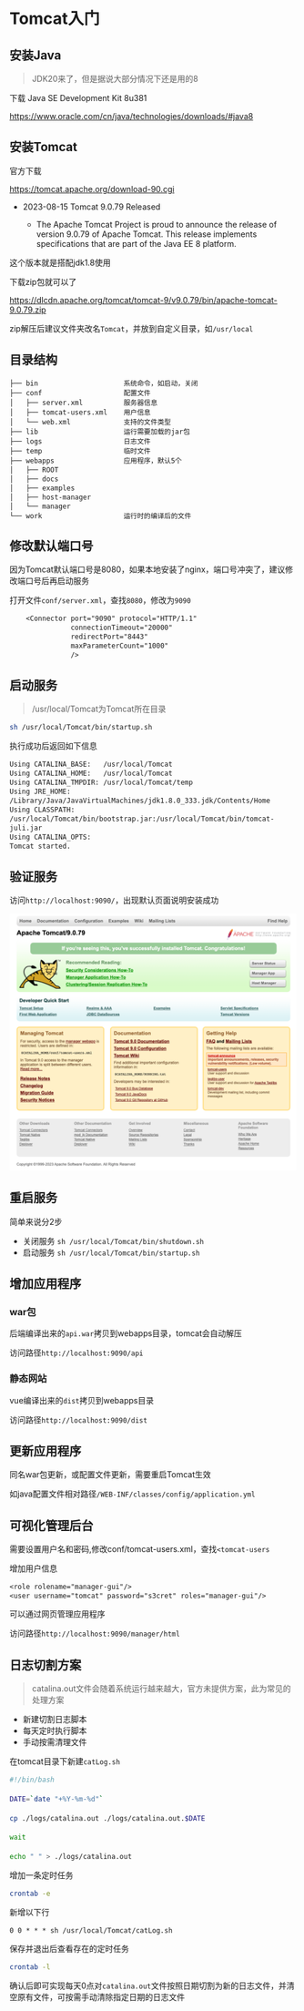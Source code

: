 # Tomcat入门

## 安装Java

> JDK20来了，但是据说大部分情况下还是用的8

下载 Java SE Development Kit 8u381

https://www.oracle.com/cn/java/technologies/downloads/#java8

## 安装Tomcat

官方下载

https://tomcat.apache.org/download-90.cgi

- 2023-08-15 Tomcat 9.0.79 Released

  - The Apache Tomcat Project is proud to announce the release of version 9.0.79 of Apache Tomcat. This release implements specifications that are part of the Java EE 8 platform.

这个版本就是搭配jdk1.8使用

下载zip包就可以了

https://dlcdn.apache.org/tomcat/tomcat-9/v9.0.79/bin/apache-tomcat-9.0.79.zip

zip解压后建议文件夹改名`Tomcat`，并放到自定义目录，如`/usr/local`

## 目录结构

```
├── bin                     系统命令，如启动，关闭
├── conf                    配置文件
│   ├── server.xml          服务器信息
│   ├── tomcat-users.xml    用户信息
│   └── web.xml             支持的文件类型
├── lib                     运行需要加载的jar包
├── logs                    日志文件
├── temp                    临时文件
├── webapps                 应用程序，默认5个
│   ├── ROOT
│   ├── docs
│   ├── examples
│   ├── host-manager
│   └── manager
└── work                    运行时的编译后的文件
```

## 修改默认端口号

因为Tomcat默认端口号是8080，如果本地安装了nginx，端口号冲突了，建议修改端口号后再启动服务

打开文件`conf/server.xml`，查找`8080`，修改为`9090`

```
    <Connector port="9090" protocol="HTTP/1.1"
               connectionTimeout="20000"
               redirectPort="8443"
               maxParameterCount="1000"
               />
```

## 启动服务

> /usr/local/Tomcat为Tomcat所在目录

```bash
sh /usr/local/Tomcat/bin/startup.sh
```

执行成功后返回如下信息

```
Using CATALINA_BASE:   /usr/local/Tomcat
Using CATALINA_HOME:   /usr/local/Tomcat
Using CATALINA_TMPDIR: /usr/local/Tomcat/temp
Using JRE_HOME:        /Library/Java/JavaVirtualMachines/jdk1.8.0_333.jdk/Contents/Home
Using CLASSPATH:       /usr/local/Tomcat/bin/bootstrap.jar:/usr/local/Tomcat/bin/tomcat-juli.jar
Using CATALINA_OPTS:
Tomcat started.
```

## 验证服务

访问`http://localhost:9090/`，出现默认页面说明安装成功

![安装成功](./tomcat.png)

## 重启服务

简单来说分2步

- 关闭服务 `sh /usr/local/Tomcat/bin/shutdown.sh`
- 启动服务 `sh /usr/local/Tomcat/bin/startup.sh`

## 增加应用程序

### war包

后端编译出来的`api.war`拷贝到webapps目录，tomcat会自动解压

访问路径`http://localhost:9090/api`

### 静态网站

vue编译出来的`dist`拷贝到webapps目录

访问路径`http://localhost:9090/dist`

## 更新应用程序

同名war包更新，或配置文件更新，需要重启Tomcat生效

如java配置文件相对路径`/WEB-INF/classes/config/application.yml`

## 可视化管理后台

需要设置用户名和密码,修改conf/tomcat-users.xml，查找`<tomcat-users`

增加用户信息

```
<role rolename="manager-gui"/>
<user username="tomcat" password="s3cret" roles="manager-gui"/>
```

可以通过网页管理应用程序

访问路径`http://localhost:9090/manager/html`


## 日志切割方案

> catalina.out文件会随着系统运行越来越大，官方未提供方案，此为常见的处理方案

- 新建切割日志脚本
- 每天定时执行脚本
- 手动按需清理文件

在tomcat目录下新建`catLog.sh`

```sh
#!/bin/bash

DATE=`date "+%Y-%m-%d"`

cp ./logs/catalina.out ./logs/catalina.out.$DATE

wait

echo " " > ./logs/catalina.out
```

增加一条定时任务

```bash
crontab -e
```

新增以下行

```
0 0 * * * sh /usr/local/Tomcat/catLog.sh
```

保存并退出后查看存在的定时任务

```bash
crontab -l
```

确认后即可实现每天0点对`catalina.out`文件按照日期切割为新的日志文件，并清空原有文件，可按需手动清除指定日期的日志文件
